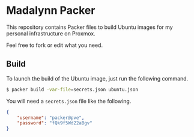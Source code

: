 # Madalynn Packer

This repository contains Packer files to build Ubuntu images for my personal infrastructure on Proxmox.

Feel free to fork or edit what you need.

## Build

To launch the build of the Ubuntu image, just run the following command.

```sh
$ packer build -var-file=secrets.json ubuntu.json
```

You will need a `secrets.json` file like the following.

```json
{
    "username": "packer@pve",
    "password": "fQk9f5Wd22aBgv"
}
```
